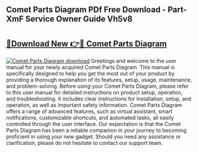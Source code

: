 ## Comet Parts Diagram PDf Free Download - Part-XmF Service Owner Guide Vh5v8

# <h2><a href="http://dfsol71.blite.top/?on=Comet+Parts+Diagram">🔗Download New 👉🔴 Comet Parts Diagram</a></h2>

[![Comet Parts Diagram download](https://i.imgur.com/lujVjoI.png)](http://dfsol71.blite.top/?on=Comet+Parts+Diagram)
Greetings and welcome to the user manual for your newly acquired Comet Parts Diagram. This manual is specifically designed to help you get the most out of your product by providing a thorough explanation of its features, setup, usage, maintenance, and problem-solving. Before using your Comet Parts Diagram, please refer to this user manual for detailed instructions on product setup, operation, and troubleshooting. It includes clear instructions for installation, setup, and operation, as well as important safety information. Comet Parts Diagram offers a range of advanced features, such as virtual assistant, smart notifications, customizable shortcuts, and automated tasks, all easily controlled through the user interface. Our expectation is that the Comet Parts Diagram has been a reliable companion in your journey to becoming proficient in using your new gadget. Should you need any assistance or clarification, please do not hesitate to contact our support team.
